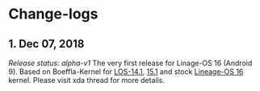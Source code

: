 # Change-logs

## 1. Dec 07, 2018
*Release status: alpha-v1*
The very first release for Linage-OS 16 (Android 9).
Based on Boeffla-Kernel for [LOS-14.1](https://github.com/andip71/boeffla-kernel-cm-s5/tree/boeffla_cm14), [15.1](https://github.com/SmartPack/Boeffla-Kernel-unofficial-kltexxx/tree/Oreo) and stock [Lineage-OS 16](https://github.com/LineageOS/android_kernel_samsung_msm8974/tree/lineage-16.0) kernel.
Please visit xda thread for more details.
